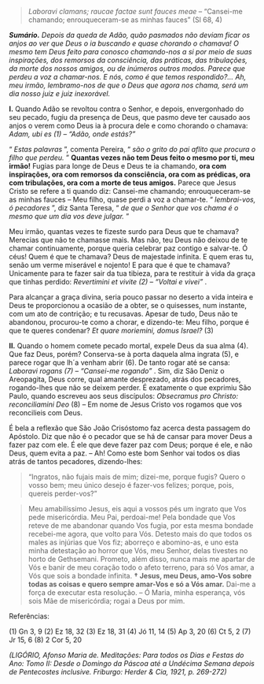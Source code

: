 > *Laboravi clamans; raucae factae sunt fauces meae* – “Cansei-me chamando; enrouqueceram-se as minhas fauces” (Sl 68, 4)

***Sumário.** Depois da queda de Adão, quão pasmados não deviam ficar os anjos ao ver que Deus o ia buscando e quase chorando o chamava! O mesmo tem Deus feito para conosco chamando-nos a si por meio de suas inspirações, dos remorsos da consciência, das práticas, das tribulações, da morte dos nossos amigos, ou de inúmeros outros modos. Parece que perdeu a voz a chamar-nos. E nós, como é que temos respondido?… Ah, meu irmão, lembramo-nos de que o Deus que agora nos chama, será um dia nosso juiz e juiz inexorável.*

**I.** Quando Adão se revoltou contra o Senhor, e depois, envergonhado do seu pecado, fugiu da presença de Deus, que pasmo deve ter causado aos anjos o verem como Deus ia à procura dele e como chorando o chamava: *Adam, ubi es (1) – “Adão, onde estás?”*

“ *Estas palavras* ”, comenta Pereira, “ *são o grito do pai aflito que procura o filho que perdeu.* ” **Quantas vezes não tem Deus feito o mesmo por ti, meu irmão!** Fugias para longe de Deus e Deus te ia chamando, **ora com inspirações, ora com remorsos da consciência, ora com as prédicas, ora com tribulações, ora com a morte de teus amigos.** Parece que Jesus Cristo se refere a ti quando diz: Cansei-me chamando; enrouqueceram-se as minhas fauces – Meu filho, quase perdi a voz a chamar-te. “ *lembrai-vos, ó pecadores* ”, diz Santa Teresa, “ *de que o Senhor que vos chama é o mesmo que um dia vos deve julgar.* ”

Meu irmão, quantas vezes te fizeste surdo para Deus que te chamava? Merecias que não te chamasse mais. Mas não, teu Deus não deixou de te chamar continuamente, porque queria celebrar paz contigo e salvar-te. Ó céus! Quem é que te chamava? Deus de majestade infinita. E quem eras tu, senão um verme miserável e nojento! E para que é que te chamava? Unicamente para te fazer sair da tua tibieza, para te restituir à vida da graça que tinhas perdido: *Revertimini et vivite (2) – “Voltai e vivei”* .

Para alcançar a graça divina, seria pouco passar no deserto a vida inteira e Deus te proporcionou a ocasião de a obter, se o quisesses, num instante, com um ato de contrição; e tu recusavas. Apesar de tudo, Deus não te abandonou, procurou-te como a chorar, e dizendo-te: Meu filho, porque é que te queres condenar? *Et quare moriemini, domus Israel?* (3)

**II.** Quando o homem comete pecado mortal, expele Deus da sua alma (4). Que faz Deus, porém? Conserva-se à porta daquela alma ingrata (5), e parece rogar que lh´a venham abrir (6). De tanto rogar até se cansa: *Laboravi rogans (7) – “Cansei-me rogando”* . Sim, diz São Deniz o Areopagita, Deus corre, qual amante desprezado, atrás dos pecadores, rogando-lhes que não se deixem perder. É exatamente o que exprimiu São Paulo, quando escreveu aos seus discípulos: *Obsecramus pro Christo: reconciliamini Deo* (8) – Em nome de Jesus Cristo vos rogamos que vos reconcilieis com Deus.

É bela a reflexão que São João Crisóstomo faz acerca desta passagem do Apóstolo. Diz que não é o pecador que se há de cansar para mover Deus a fazer paz com ele. É ele que deve fazer paz com Deus; porque é ele, e não Deus, quem evita a paz. – Ah! Como este bom Senhor vai todos os dias atrás de tantos pecadores, dizendo-lhes:

> “Ingratos, não fujais mais de mim; dizei-me, porque fugis? Quero o vosso bem; meu único desejo é fazer-vos felizes; porque, pois, quereis perder-vos?”

> Meu amabilíssimo Jesus, eis aqui a vossos pés um ingrato que Vos pede misericórdia. Meu Pai, perdoai-me! Pela bondade que Vos reteve de me abandonar quando Vos fugia, por esta mesma bondade recebei-me agora, que volto para Vós. Detesto mais do que todos os males as injúrias que Vos fiz; aborreço e abomino-as, e uno esta minha detestação ao horror que Vós, meu Senhor, delas tivestes no horto de Gethsemani. Prometo, além disso, nunca mais me apartar de Vós e banir de meu coração todo o afeto terreno, para só Vos amar, a Vós que sois a bondade infinita. **† Jesus, meu Deus, amo-Vos sobre todas as coisas e quero sempre amar-Vos e só a Vós amar.** Dai-me a força de executar esta resolução. – Ó Maria, minha esperança, vós sois Mãe de misericórdia; rogai a Deus por mim.

Referências:

\(1\) Gn 3, 9 (2) Ez 18, 32 (3) Ez 18, 31 (4) Jó 11, 14 (5) Ap 3, 20 (6) Ct 5, 2 (7) Jr 15, 6 (8) 2 Cor 5, 20

*(LIGÓRIO, Afonso Maria de. Meditações: Para todos os Dias e Festas do Ano: Tomo II: Desde o Domingo da Páscoa até a Undécima Semana depois de Pentecostes inclusive. Friburgo: Herder & Cia, 1921, p. 269-272)*
